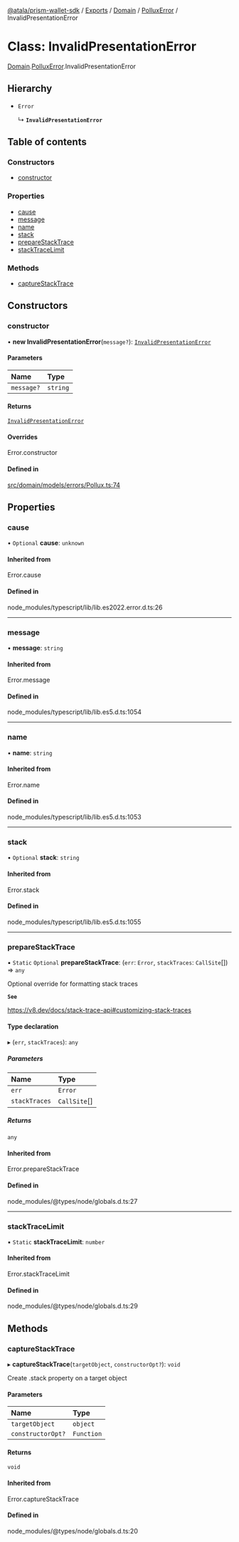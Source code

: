 [@atala/prism-wallet-sdk](../README.md) / [Exports](../modules.md) / [Domain](../modules/Domain.md) / [PolluxError](../modules/Domain.PolluxError.md) / InvalidPresentationError

# Class: InvalidPresentationError

[Domain](../modules/Domain.md).[PolluxError](../modules/Domain.PolluxError.md).InvalidPresentationError

## Hierarchy

- `Error`

  ↳ **`InvalidPresentationError`**

## Table of contents

### Constructors

- [constructor](Domain.PolluxError.InvalidPresentationError.md#constructor)

### Properties

- [cause](Domain.PolluxError.InvalidPresentationError.md#cause)
- [message](Domain.PolluxError.InvalidPresentationError.md#message)
- [name](Domain.PolluxError.InvalidPresentationError.md#name)
- [stack](Domain.PolluxError.InvalidPresentationError.md#stack)
- [prepareStackTrace](Domain.PolluxError.InvalidPresentationError.md#preparestacktrace)
- [stackTraceLimit](Domain.PolluxError.InvalidPresentationError.md#stacktracelimit)

### Methods

- [captureStackTrace](Domain.PolluxError.InvalidPresentationError.md#capturestacktrace)

## Constructors

### constructor

• **new InvalidPresentationError**(`message?`): [`InvalidPresentationError`](Domain.PolluxError.InvalidPresentationError.md)

#### Parameters

| Name | Type |
| :------ | :------ |
| `message?` | `string` |

#### Returns

[`InvalidPresentationError`](Domain.PolluxError.InvalidPresentationError.md)

#### Overrides

Error.constructor

#### Defined in

[src/domain/models/errors/Pollux.ts:74](https://github.com/hyperledger/identus-edge-agent-sdk-ts/blob/bda7c5f2d075f5f1181d8e566d0db6b907796ca5/src/domain/models/errors/Pollux.ts#L74)

## Properties

### cause

• `Optional` **cause**: `unknown`

#### Inherited from

Error.cause

#### Defined in

node_modules/typescript/lib/lib.es2022.error.d.ts:26

___

### message

• **message**: `string`

#### Inherited from

Error.message

#### Defined in

node_modules/typescript/lib/lib.es5.d.ts:1054

___

### name

• **name**: `string`

#### Inherited from

Error.name

#### Defined in

node_modules/typescript/lib/lib.es5.d.ts:1053

___

### stack

• `Optional` **stack**: `string`

#### Inherited from

Error.stack

#### Defined in

node_modules/typescript/lib/lib.es5.d.ts:1055

___

### prepareStackTrace

▪ `Static` `Optional` **prepareStackTrace**: (`err`: `Error`, `stackTraces`: `CallSite`[]) => `any`

Optional override for formatting stack traces

**`See`**

https://v8.dev/docs/stack-trace-api#customizing-stack-traces

#### Type declaration

▸ (`err`, `stackTraces`): `any`

##### Parameters

| Name | Type |
| :------ | :------ |
| `err` | `Error` |
| `stackTraces` | `CallSite`[] |

##### Returns

`any`

#### Inherited from

Error.prepareStackTrace

#### Defined in

node_modules/@types/node/globals.d.ts:27

___

### stackTraceLimit

▪ `Static` **stackTraceLimit**: `number`

#### Inherited from

Error.stackTraceLimit

#### Defined in

node_modules/@types/node/globals.d.ts:29

## Methods

### captureStackTrace

▸ **captureStackTrace**(`targetObject`, `constructorOpt?`): `void`

Create .stack property on a target object

#### Parameters

| Name | Type |
| :------ | :------ |
| `targetObject` | `object` |
| `constructorOpt?` | `Function` |

#### Returns

`void`

#### Inherited from

Error.captureStackTrace

#### Defined in

node_modules/@types/node/globals.d.ts:20
